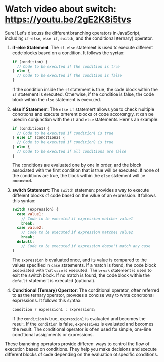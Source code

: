 # Watch video about switch: https://youtu.be/2gE2K8i5tvs


Sure! Let's discuss the different branching operators in JavaScript, including `if-else`, `else if`, `switch`, and the conditional (ternary) operator.

1. **if-else Statement**: The `if-else` statement is used to execute different code blocks based on a condition. It follows the syntax:

   ```javascript
   if (condition) {
     // Code to be executed if the condition is true
   } else {
     // Code to be executed if the condition is false
   }
   ```

   If the condition inside the `if` statement is true, the code block within the `if` statement is executed. Otherwise, if the condition is false, the code block within the `else` statement is executed.

2. **else if Statement**: The `else if` statement allows you to check multiple conditions and execute different blocks of code accordingly. It can be used in conjunction with the `if` and `else` statements. Here's an example:

   ```javascript
   if (condition1) {
     // Code to be executed if condition1 is true
   } else if (condition2) {
     // Code to be executed if condition2 is true
   } else {
     // Code to be executed if all conditions are false
   }
   ```

   The conditions are evaluated one by one in order, and the block associated with the first condition that is true will be executed. If none of the conditions are true, the block within the `else` statement will be executed.

3. **switch Statement**: The `switch` statement provides a way to execute different blocks of code based on the value of an expression. It follows this syntax:

   ```javascript
   switch (expression) {
     case value1:
       // Code to be executed if expression matches value1
       break;
     case value2:
       // Code to be executed if expression matches value2
       break;
     default:
       // Code to be executed if expression doesn't match any case
   }
   ```

   The `expression` is evaluated once, and its value is compared to the values specified in `case` statements. If a match is found, the code block associated with that `case` is executed. The `break` statement is used to exit the switch block. If no match is found, the code block within the `default` statement is executed (optional).

4. **Conditional (Ternary) Operator**: The conditional operator, often referred to as the ternary operator, provides a concise way to write conditional expressions. It follows this syntax:

   ```javascript
   condition ? expression1 : expression2;
   ```

   If the `condition` is true, `expression1` is evaluated and becomes the result. If the `condition` is false, `expression2` is evaluated and becomes the result. The conditional operator is often used for simple, one-line conditional assignments or expressions.

These branching operators provide different ways to control the flow of execution based on conditions. They help you make decisions and execute different blocks of code depending on the evaluation of specific conditions.